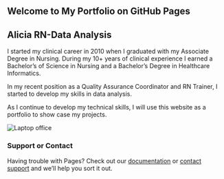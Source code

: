 ## Welcome to My Portfolio on GitHub Pages
## Alicia RN-Data Analysis

I started my clinical career in 2010 when I graduated with my Associate Degree in Nursing. During my 10+ years of clinical experience I earned a Bachelor’s of Science in Nursing and a Bachelor’s Degree in Healthcare Informatics.

In my recent position as a Quality Assurance Coordinator and RN Trainer, I started to develop my skills in data analysis.

As I continue to develop my technical skills, I will use this website as a portfolio to show case my projects.


![Laptop   office](https://user-images.githubusercontent.com/47366567/178127993-a7a05a5d-b658-447f-8be6-6d4c1b1ea8ac.png)

### Support or Contact

Having trouble with Pages? Check out our [documentation](https://docs.github.com/categories/github-pages-basics/) or [contact support](https://support.github.com/contact) and we’ll help you sort it out.
